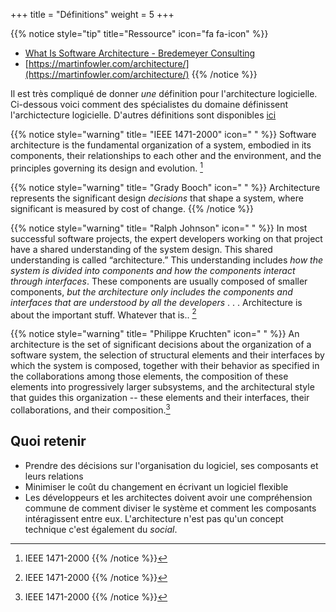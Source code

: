 +++
title = "Définitions"
weight = 5
+++

{{% notice style="tip" title="Ressource" icon="fa fa-icon" %}}

- [What Is Software Architecture - Bredemeyer Consulting](https://www.bredemeyer.com/whatis.htm)
- [https://martinfowler.com/architecture/](https://martinfowler.com/architecture/)
  {{% /notice %}}

Il est très compliqué de donner _une_ définition pour l'architecture logicielle. Ci-dessous voici comment des spécialistes du domaine définissent l'archictecture logicielle. D'autres définitions sont disponibles [ici](https://beza1e1.tuxen.de/definitions_software_architecture.html)

{{% notice style="warning" title= "IEEE 1471-2000" icon=" " %}}
Software architecture is the fundamental organization of a system, embodied in its components, their
relationships to each other and the environment, and the principles governing its design and evolution. [^1]
[^1]: IEEE 1471-2000
{{% /notice %}}

{{% notice style="warning" title= "Grady Booch" icon=" " %}}
Architecture represents the significant design _decisions_ that shape a system, where significant is measured by cost of change.
{{% /notice %}}

{{% notice style="warning" title= "Ralph Johnson" icon=" " %}}
In most successful software projects, the expert developers working on that
project have a shared understanding of the system design. This shared
understanding is called “architecture.” This understanding includes _how
the system is divided into components and how the components interact
through interfaces_. These components are usually composed of smaller
components, _but the architecture only includes the components and interfaces that are understood by all the developers_ . . . Architecture is about
the important stuff. Whatever that is.. [^1]
[^1]: [https://martinfowler.com/ieeeSoftware/whoNeedsArchitect.pdf](https://martinfowler.com/ieeeSoftware/whoNeedsArchitect.pdf)
{{% /notice %}}

{{% notice style="warning" title= "Philippe Kruchten" icon=" " %}}
An architecture is the set of significant decisions about the organization of a software system, the selection of structural elements and their interfaces by which the system is composed, together with their behavior as specified in the collaborations among those elements, the composition of these elements into progressively larger subsystems, and the architectural style that guides this organization -- these elements and their interfaces, their collaborations, and their composition.[^1]
[^1]: Kruchten (2003) The Rational Unified Process: An Introduction
{{% /notice %}}

## Quoi retenir

- Prendre des décisions sur l'organisation du logiciel, ses composants et leurs relations
- Minimiser le coût du changement en écrivant un logiciel flexible
- Les développeurs et les architectes doivent avoir une compréhension commune de comment diviser le système et comment les composants intéragissent entre eux. L'architecture n'est pas qu'un concept technique c'est également du _social_.
